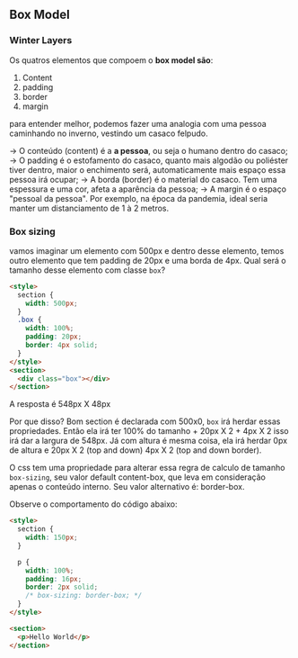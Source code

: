 ## Box Model

### Winter Layers

Os quatros elementos que compoem o **box model são**:

1. Content
2. padding
3. border
4. margin

para entender melhor, podemos fazer uma analogia com uma pessoa caminhando no inverno, vestindo um casaco felpudo.

-> O conteúdo (content) é a **a pessoa**, ou seja o humano dentro do casaco;
-> O padding é o estofamento do casaco, quanto mais algodão ou poliéster tiver dentro, maior o enchimento será, automaticamente mais espaço essa pessoa irá ocupar;
-> A borda (border) é o material do casaco. Tem uma espessura e uma cor, afeta a aparência da pessoa;
-> A margin é o espaço "pessoal da pessoa". Por exemplo, na época da pandemia, ideal seria manter um distanciamento de 1 à 2 metros.

### Box sizing

vamos imaginar um elemento com 500px e dentro desse elemento, temos outro elemento que tem padding de 20px e uma borda de 4px.
Qual será o tamanho desse elemento com classe `box`?

```html
<style>
  section {
    width: 500px;
  }
  .box {
    width: 100%;
    padding: 20px;
    border: 4px solid;
  }
</style>
<section>
  <div class="box"></div>
</section>
```

A resposta é 548px X 48px

Por que disso? Bom section é declarada com 500x0, `box` irá herdar essas propriedades.
Então ela irá ter 100% do tamanho + 20px X 2 + 4px X 2 isso irá dar a largura de 548px.
Já com altura é mesma coisa, ela irá herdar 0px de altura e 20px X 2 (top and down) 4px X 2 (top and down border).

O css tem uma propriedade para alterar essa regra de calculo de tamanho `box-sizing`, seu valor default content-box, que leva em consideração
apenas o conteúdo interno. Seu valor alternativo é: border-box.

Observe o comportamento do código abaixo:

```html
<style>
  section {
    width: 150px;
  }

  p {
    width: 100%;
    padding: 16px;
    border: 2px solid;
    /* box-sizing: border-box; */
  }
</style>

<section>
  <p>Hello World</p>
</section>
```
